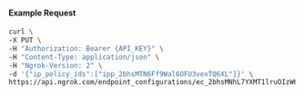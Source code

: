 <!-- Code generated for API Clients. DO NOT EDIT. -->

#### Example Request

```bash
curl \
-X PUT \
-H "Authorization: Bearer {API_KEY}" \
-H "Content-Type: application/json" \
-H "Ngrok-Version: 2" \
-d '{"ip_policy_ids":["ipp_2bhsMTN6Ff9Wal6OFU3vexTQ6XL"]}' \
https://api.ngrok.com/endpoint_configurations/ec_2bhsMNhL7YXMT1lruOIzW6o5HX6/ip_policy
```
